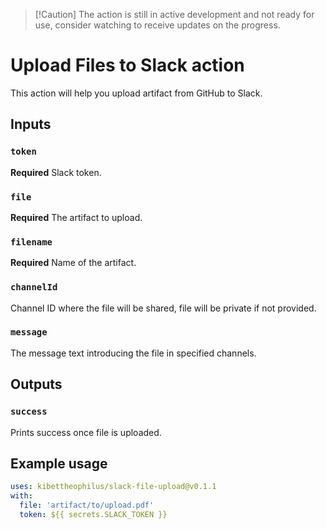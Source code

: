 > [!Caution] The action is still in active development and not ready for use,
> consider watching to receive updates on the progress.

# Upload Files to Slack action

This action will help you upload artifact from GitHub to Slack.

## Inputs

### `token`

**Required** Slack token.

### `file`

**Required** The artifact to upload.

### `filename`

**Required** Name of the artifact.

### `channelId`

Channel ID where the file will be shared, file will be private if not provided.

### `message`

The message text introducing the file in specified channels.

## Outputs

### `success`

Prints success once file is uploaded.

## Example usage

```yaml
uses: kibettheophilus/slack-file-upload@v0.1.1
with:
  file: 'artifact/to/upload.pdf'
  token: ${{ secrets.SLACK_TOKEN }}
```
